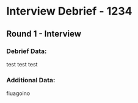 
# Interview Debrief - 1234

## Round 1 - Interview

### Debrief Data:
test
test
test

### Additional Data:
fiuagoino
  